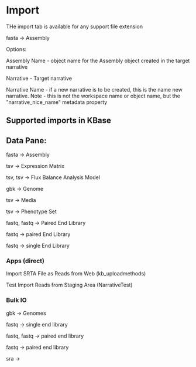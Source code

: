 # Import

THe import tab is available for any support file extension

fasta -> Assembly

Options:

Assembly Name - object name for the Assembly object created in the target narrative

Narrative - Target narrative

Narrative Name - if a new narrative is to be created, this is the name new narrative.
Note - this is not the workspace name or object name, but the "narrative_nice_name" metadata
property


## Supported imports in KBase

## Data Pane:

fasta -> Assembly

tsv -> Expression Matrix

tsv, tsv -> Flux Balance Analysis Model

gbk -> Genome

tsv -> Media

tsv -> Phenotype Set

fastq, fastq -> Paired End Library

fastq -> paired End Library

fastq -> single End Library

### Apps (direct)

Import SRTA File as Reads from Web (kb_uploadmethods)

Test Import Reads from Staging Area (NarrativeTest)


### Bulk IO

gbk -> Genomes

fastq -> single end library

fastq, fastq -> paired end library

fastq -> paired end library

sra -> 
